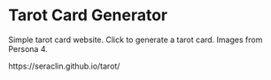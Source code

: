 # Tarot Card Generator
Simple tarot card website. Click to generate a tarot card.
Images from Persona 4.
<p></p>
https://seraclin.github.io/tarot/

